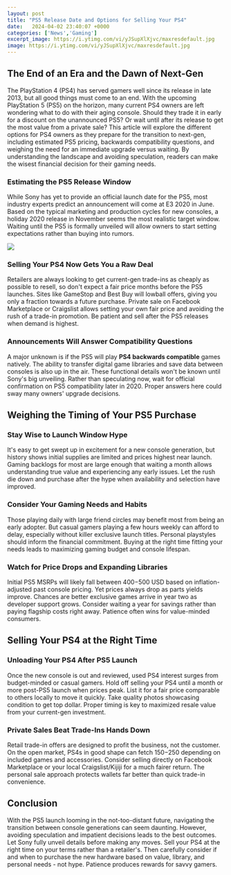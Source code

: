 ```yaml
---
layout: post
title: "PS5 Release Date and Options for Selling Your PS4"
date:   2024-04-02 23:40:07 +0000
categories: ['News','Gaming']
excerpt_image: https://i.ytimg.com/vi/yJSupXlXjvc/maxresdefault.jpg
image: https://i.ytimg.com/vi/yJSupXlXjvc/maxresdefault.jpg
---
```


## The End of an Era and the Dawn of Next-Gen 
The PlayStation 4 (PS4) has served gamers well since its release in late 2013, but all good things must come to an end. With the upcoming PlayStation 5 (PS5) on the horizon, many current PS4 owners are left wondering what to do with their aging console. Should they trade it in early for a discount on the unannounced PS5? Or wait until after its release to get the most value from a private sale? 
This article will explore the different options for PS4 owners as they prepare for the transition to next-gen, including estimated PS5 pricing, backwards compatibility questions, and weighing the need for an immediate upgrade versus waiting. By understanding the landscape and avoiding speculation, readers can make the wisest financial decision for their gaming needs.
### **Estimating the PS5 Release Window**
While Sony has yet to provide an official launch date for the PS5, most industry experts predict an announcement will come at E3 2020 in June. Based on the typical marketing and production cycles for new consoles, a holiday 2020 release in November seems the most realistic target window. Waiting until the PS5 is formally unveiled will allow owners to start setting expectations rather than buying into rumors. 

![](https://i.ytimg.com/vi/yJSupXlXjvc/maxresdefault.jpg)
### **Selling Your PS4 Now Gets You a Raw Deal** 
Retailers are always looking to get current-gen trade-ins as cheaply as possible to resell, so don't expect a fair price months before the PS5 launches. Sites like GameStop and Best Buy will lowball offers, giving you only a fraction towards a future purchase. Private sale on Facebook Marketplace or Craigslist allows setting your own fair price and avoiding the rush of a trade-in promotion. Be patient and sell after the PS5 releases when demand is highest.
### **Announcements Will Answer Compatibility Questions** 
A major unknown is if the PS5 will play **PS4 backwards compatible** games natively. The ability to transfer digital game libraries and save data between consoles is also up in the air. These functional details won't be known until Sony's big unveiling. Rather than speculating now, wait for official confirmation on PS5 compatibility later in 2020. Proper answers here could sway many owners' upgrade decisions.
## Weighing the Timing of Your PS5 Purchase
### **Stay Wise to Launch Window Hype**
It's easy to get swept up in excitement for a new console generation, but history shows initial supplies are limited and prices highest near launch. Gaming backlogs for most are large enough that waiting a month allows understanding true value and experiencing any early issues. Let the rush die down and purchase after the hype when availability and selection have improved. 
### **Consider Your Gaming Needs and Habits** 
Those playing daily with large friend circles may benefit most from being an early adopter. But casual gamers playing a few hours weekly can afford to delay, especially without killer exclusive launch titles. Personal playstyles should inform the financial commitment. Buying at the right time fitting your needs leads to maximizing gaming budget and console lifespan.
### **Watch for Price Drops and Expanding Libraries** 
Initial PS5 MSRPs will likely fall between $400-$500 USD based on inflation-adjusted past console pricing. Yet prices always drop as parts yields improve. Chances are better exclusive games arrive in year two as developer support grows. Consider waiting a year for savings rather than paying flagship costs right away. Patience often wins for value-minded consumers.
## Selling Your PS4 at the Right Time
### **Unloading Your PS4 After PS5 Launch** 
Once the new console is out and reviewed, used PS4 interest surges from budget-minded or casual gamers. Hold off selling your PS4 until a month or more post-PS5 launch when prices peak. List it for a fair price comparable to others locally to move it quickly. Take quality photos showcasing condition to get top dollar. Proper timing is key to maximized resale value from your current-gen investment.
### **Private Sales Beat Trade-Ins Hands Down**
Retail trade-in offers are designed to profit the business, not the customer. On the open market, PS4s in good shape can fetch $150-$250 depending on included games and accessories. Consider selling directly on Facebook Marketplace or your local Craigslist/Kijiji for a much fairer return. The personal sale approach protects wallets far better than quick trade-in convenience.  
## Conclusion
With the PS5 launch looming in the not-too-distant future, navigating the transition between console generations can seem daunting. However, avoiding speculation and impatient decisions leads to the best outcomes. Let Sony fully unveil details before making any moves. Sell your PS4 at the right time on your terms rather than a retailer's. Then carefully consider if and when to purchase the new hardware based on value, library, and personal needs - not hype. Patience produces rewards for savvy gamers.